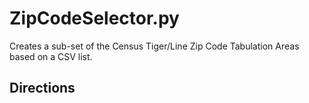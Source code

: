 # ZipCodeSelector.py

Creates a sub-set of the Census Tiger/Line Zip Code Tabulation Areas based on a CSV list.

## Directions

